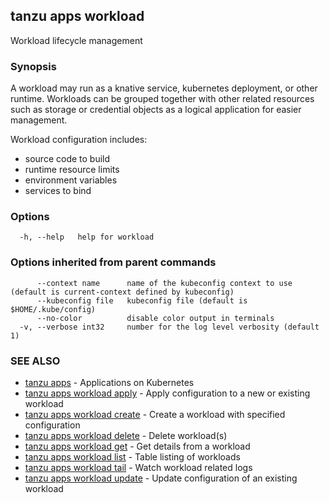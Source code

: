 ## tanzu apps workload

Workload lifecycle management

### Synopsis

A workload may run as a knative service, kubernetes deployment, or other runtime. Workloads can be grouped together with other related resources such as storage or credential objects as a logical application for easier management.

Workload configuration includes:
- source code to build
- runtime resource limits
- environment variables
- services to bind

### Options

```
  -h, --help   help for workload
```

### Options inherited from parent commands

```
      --context name      name of the kubeconfig context to use (default is current-context defined by kubeconfig)
      --kubeconfig file   kubeconfig file (default is $HOME/.kube/config)
      --no-color          disable color output in terminals
  -v, --verbose int32     number for the log level verbosity (default 1)
```

### SEE ALSO

* [tanzu apps](tanzu_apps.md)	 - Applications on Kubernetes
* [tanzu apps workload apply](tanzu_apps_workload_apply.md)	 - Apply configuration to a new or existing workload
* [tanzu apps workload create](tanzu_apps_workload_create.md)	 - Create a workload with specified configuration
* [tanzu apps workload delete](tanzu_apps_workload_delete.md)	 - Delete workload(s)
* [tanzu apps workload get](tanzu_apps_workload_get.md)	 - Get details from a workload
* [tanzu apps workload list](tanzu_apps_workload_list.md)	 - Table listing of workloads
* [tanzu apps workload tail](tanzu_apps_workload_tail.md)	 - Watch workload related logs
* [tanzu apps workload update](tanzu_apps_workload_update.md)	 - Update configuration of an existing workload

